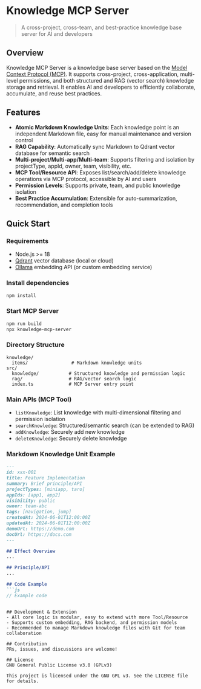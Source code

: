 # Knowledge MCP Server

> A cross-project, cross-team, and best-practice knowledge base server for AI and developers

## Overview

Knowledge MCP Server is a knowledge base server based on the [Model Context Protocol (MCP)](https://github.com/modelcontextprotocol). It supports cross-project, cross-application, multi-level permissions, and both structured and RAG (vector search) knowledge storage and retrieval. It enables AI and developers to efficiently collaborate, accumulate, and reuse best practices.

## Features
- **Atomic Markdown Knowledge Units**: Each knowledge point is an independent Markdown file, easy for manual maintenance and version control
- **RAG Capability**: Automatically sync Markdown to Qdrant vector database for semantic search
- **Multi-project/Multi-app/Multi-team**: Supports filtering and isolation by projectType, appId, owner, team, visibility, etc.
- **MCP Tool/Resource API**: Exposes list/search/add/delete knowledge operations via MCP protocol, accessible by AI and users
- **Permission Levels**: Supports private, team, and public knowledge isolation
- **Best Practice Accumulation**: Extensible for auto-summarization, recommendation, and completion tools

## Quick Start

### Requirements
- Node.js >= 18
- [Qdrant](https://qdrant.tech/) vector database (local or cloud)
- [Ollama](https://ollama.com/) embedding API (or custom embedding service)

### Install dependencies
```bash
npm install
```

### Start MCP Server
```bash
npm run build
npx knowledge-mcp-server
```

### Directory Structure
```
knowledge/
  items/                # Markdown knowledge units
src/
  knowledge/           # Structured knowledge and permission logic
  rag/                 # RAG/vector search logic
  index.ts             # MCP Server entry point
```

### Main APIs (MCP Tool)
- `listKnowledge`: List knowledge with multi-dimensional filtering and permission isolation
- `searchKnowledge`: Structured/semantic search (can be extended to RAG)
- `addKnowledge`: Securely add new knowledge
- `deleteKnowledge`: Securely delete knowledge

### Markdown Knowledge Unit Example
```markdown
---
id: xxx-001
title: Feature Implementation
summary: Brief principle/API
projectTypes: [miniapp, taro]
appIds: [app1, app2]
visibility: public
owner: team-abc
tags: [navigation, jump]
createdAt: 2024-06-01T12:00:00Z
updatedAt: 2024-06-01T12:00:00Z
demoUrl: https://demo.com
docUrl: https://docs.com
---

## Effect Overview
...

## Principle/API
...

## Code Example
```js
// Example code
```
```

## Development & Extension
- All core logic is modular, easy to extend with more Tool/Resource
- Supports custom embedding, RAG backend, and permission models
- Recommended to manage Markdown knowledge files with Git for team collaboration

## Contribution
PRs, issues, and discussions are welcome!

## License
GNU General Public License v3.0 (GPLv3)

This project is licensed under the GNU GPL v3. See the LICENSE file for details.
